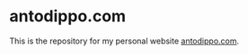 # antodippo.com

This is the repository for my personal website [antodippo.com](http://antodippo.com).